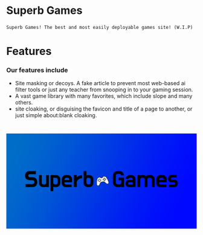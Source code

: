 # Superb Games
    Superb Games! The best and most easily deployable games site! (W.I.P)
# Features
### Our features include
- Site masking or decoys. A fake article to prevent most web-based ai filter tools or just any teacher from snooping in to your gaming session.
- A vast game library with many favorites, which include slope and many others.
- site cloaking, or disguising the favicon and title of a page to another, or just simple about:blank cloaking.
#
![s](https://raw.githubusercontent.com/HallowedSpace/SuperbGames/main/assets/img/SuperbGames.png#img)
 <style>
    img[src$="#img"] {
        border-radius: 5px;
}
 </style>
